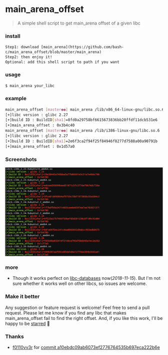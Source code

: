 # main_arena_offset

> A simple shell script to get main\_arena offset of a given libc

### install
```
Step1: download [main_arena](https://github.com/bash-c/main_arena_offset/blob/master/main_arena)
Step2: then enjoy it!
Optional: add this shell script to path if you want
```

### usage
```bash
$ main_arena your_libc
```

### example
```bash
main_arena_offset [master●●] main_arena /lib/x86_64-linux-gnu/libc.so.6
[+]libc version : glibc 2.27
[+]build ID : BuildID[sha1]=8fd0a29758bf6615673836bb20ffdf11dcb531e6
[+]main_arena_offset : 0x3b4c40
main_arena_offset [master●●] main_arena /lib/i386-linux-gnu/libc.so.6
[+]libc version : glibc 2.27
[+]build ID : BuildID[sha1]=2e6f3ca2f94f25f84946f8277d7588a00a90791b
[+]main_arena_offset : 0x1d57a0
```

### Screenshots

![screenshot](./screenshot.png)

### more
- Though it works perfect on [libc-databases](https://github.com/niklasb/libc-database) now(*2018-11-15*). But I'm not sure whether it works well on other libcs, so issues are welcome.


### Make it better
Any suggestion or feature request is welcome! Feel free to send a pull request.
Please let me know if you find any libc that makes main\_arena\_offset fail to find the right offset. And, if you like this work, I'll be happy to be [starred](https://github.com/bash-c/main_arena_offset/stargazers) :grimacing:

### Thanks

- [f0110vv3r](https://github.com/f0110vv3r) for [commit a10ebdc09ab6073ef2776764535b697eca222b6e](https://github.com/bash-c/main_arena_offset/commit/a10ebdc09ab6073ef2776764535b697eca222b6e#diff-6c97c5cfc0c15f0ab3208caa35de282eR62)
